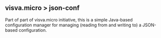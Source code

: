 ## visva.micro > json-conf
Part of part of visva.micro initiative, this is a simple Java-based configuration manager for managing (reading from and writing to) a JSON-based configuration.
